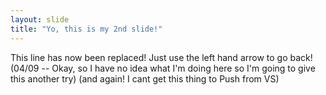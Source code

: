 ```yaml
---
layout: slide
title: "Yo, this is my 2nd slide!"
---
```

This line has now been replaced!
Just use the left hand arrow to go back!
(04/09 -- Okay, so I have no idea what I'm doing here so I'm going to give this another try)
(and again! I cant get this thing to Push from VS)